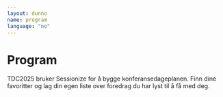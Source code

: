 ```yaml
---
layout: dunno   
name: program
language: "no"
---
```


# Program

TDC2025 bruker Sessionize for å bygge konferansedageplanen. Finn dine favoritter og lag din egen liste over foredrag du har lyst til å få med deg.
